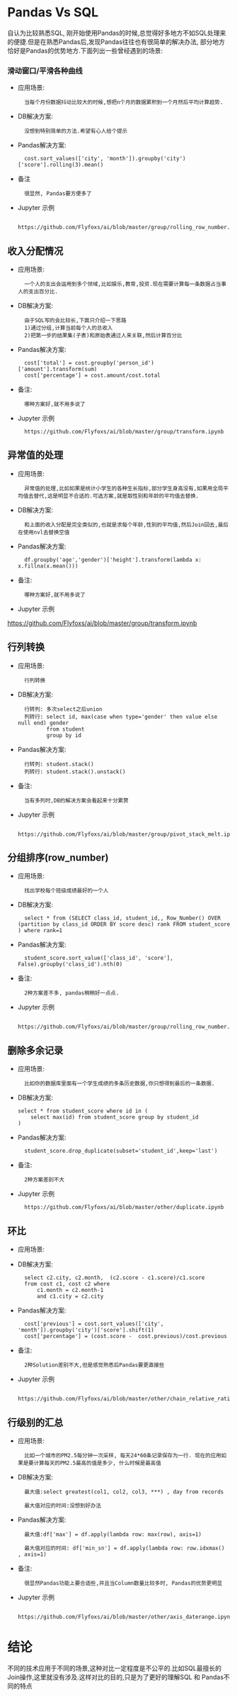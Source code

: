 # Pandas Vs SQL
自认为比较熟悉SQL, 刚开始使用Pandas的时候,总觉得好多地方不如SQL处理来的便捷.但是在熟悉Pandas后,发现Pandas往往也有很简单的解决办法, 部分地方恰好是Pandas的优势地方.下面列出一些曾经遇到的场景:

### 滑动窗口/平滑各种曲线
* 应用场景:
	
		当每个月份数据抖动比较大的时候,想把n个月的数据累积到一个月然后平均计算趋势.

* DB解决方案:
	
		没想到特别简单的方法.希望有心人给个提示

* Pandas解决方案:
	
		cost.sort_values(['city', 'month']).groupby('city')['score'].rolling(3).mean()

* 备注

		很显然, Pandas要方便多了
* Jupyter 示例

		https://github.com/Flyfoxs/ai/blob/master/group/rolling_row_number.ipynb



## 收入分配情况
* 应用场景:
	
		一个人的支出会运用到多个领域,比如娱乐,教育,投资.现在需要计算每一条数据占当事人的支出百分比.

* DB解决方案:
		
		由于SQL写的会比较长,下面只介绍一下思路
		1)通过分组,计算当前每个人的总收入
		2)把第一步的结果集(子表)和原始表通过人来关联,然后计算百分比

* Pandas解决方案:

		cost['total'] = cost.groupby('person_id')['amount'].transform(sum)
		cost['percentage'] = cost.amount/cost.total


* 备注:

		哪种方案好,就不用多说了
* Jupyter 示例

		https://github.com/Flyfoxs/ai/blob/master/group/transform.ipynb

## 异常值的处理
* 应用场景:

		异常值的处理,比如如果是统计小学生的各种生长指标,部分学生身高没有,如果用全局平均值去替代,这是明显不合适的.可选方案,就是取性别和年龄的平均值去替换.	

* DB解决方案:
		
		和上面的收入分配是完全类似的,也就是求每个年龄,性别的平均值,然后Join回去,最后在使用nvl去替换空值

* Pandas解决方案:

		df.groupby('age','gender')['height'].transform(lambda x: x.fillna(x.mean()))

* 备注:
			
		哪种方案好,就不用多说了
* Jupyter 示例

https://github.com/Flyfoxs/ai/blob/master/group/transform.ipynb

## 行列转换
* 应用场景:
		
		行列转换

* DB解决方案:
		
		行转列: 多次select之后union
		列转行: select id, max(case when type='gender' then value else null end) gender
			   from student 
			   group by id

* Pandas解决方案:

		行转列: student.stack()
		列转行: student.stack().unstack()

* 备注:
		
		当有多列时,DB的解决方案会看起来十分累赘
* Jupyter 示例		
		
		https://github.com/Flyfoxs/ai/blob/master/group/pivot_stack_melt.ipynb


## 分组排序(row_number)
* 应用场景:

		找出学校每个班级成绩最好的一个人

* DB解决方案:
		
		select * from (SELECT class_id, student_id,, Row_Number() OVER (partition by class_id ORDER BY score desc) rank FROM student_score ) where rank=1

* Pandas解决方案:

		student_score.sort_value(['class_id', 'score'], False).groupby('class_id').nth(0)

* 备注:
		
		2种方案差不多, pandas稍稍好一点点.
		
* Jupyter 示例

		https://github.com/Flyfoxs/ai/blob/master/group/rolling_row_number.ipynb


## 删除多余记录
* 应用场景:

		比如你的数据库里面有一个学生成绩的多条历史数据,你只想得到最后的一条数据.

* DB解决方案:
	
	```	
	select * from student_score where id in (
		select max(id) from student_score group by student_id
	)	
	```	

* Pandas解决方案:
	
		student_score.drop_duplicate(subset='student_id',keep='last')

* 备注:
	
		2种方案差别不大
* Jupyter 示例

		https://github.com/Flyfoxs/ai/blob/master/other/duplicate.ipynb



## 环比
* 应用场景:

* DB解决方案:

		select c2.city, c2.month,  (c2.score - c1.score)/c1.score
		from cost c1, cost c2 where 
			c1.month = c2.month-1
			and c1.city = c2.city

* Pandas解决方案:
	
		cost['previous'] = cost.sort_values(['city', 'month']).groupby('city')['score'].shift(1)
		cost['percentage'] = (cost.score -  cost.previous)/cost.previous

* 备注:
	
		2种Solution差别不大,但是感觉熟悉后Pandas要更直接些
* Jupyter 示例

		https://github.com/Flyfoxs/ai/blob/master/other/chain_relative_ratio_shift.ipynb
		
		
		
## 行级别的汇总	
* 应用场景:

		比如一个城市的PM2.5每分钟一次采样, 每天24*60条记录保存为一行. 现在的应用如果是要计算每天的PM2.5最高的值是多少, 什么时候是最高值

* DB解决方案:

		最大值:select greatest(col1, col2, col3, ***) , day from records
		
		最大值对应的时间:没想到好办法

* Pandas解决方案:

		最大值:df['max'] = df.apply(lambda row: max(row), axis=1)
	
		最大值对应的时间: df['min_sn'] = df.apply(lambda row: row.idxmax() , axis=1)

* 备注:
	
		很显然Pandas功能上要合适些,并且当Column数量比较多时, Pandas的优势更明显
		
* Jupyter 示例

		https://github.com/Flyfoxs/ai/blob/master/other/axis_daterange.ipynb
		
	

# 结论

不同的技术应用于不同的场景,这种对比一定程度是不公平的.比如SQL最擅长的Join操作,这里就没有涉及.这样对比的目的,只是为了更好的理解SQL 和 Pandas不同的特点
